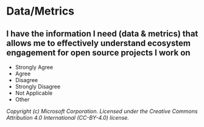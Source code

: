 # Data/Metrics

## I have the information I need (data & metrics) that allows me to effectively understand ecosystem engagement for open source projects I work on

- Strongly Agree
- Agree
- Disagree
- Strongly Disagree
- Not Applicable
- Other

_Copyright (c) Microsoft Corporation. Licensed under the Creative Commons Attribution 4.0 International (CC-BY-4.0) license._
